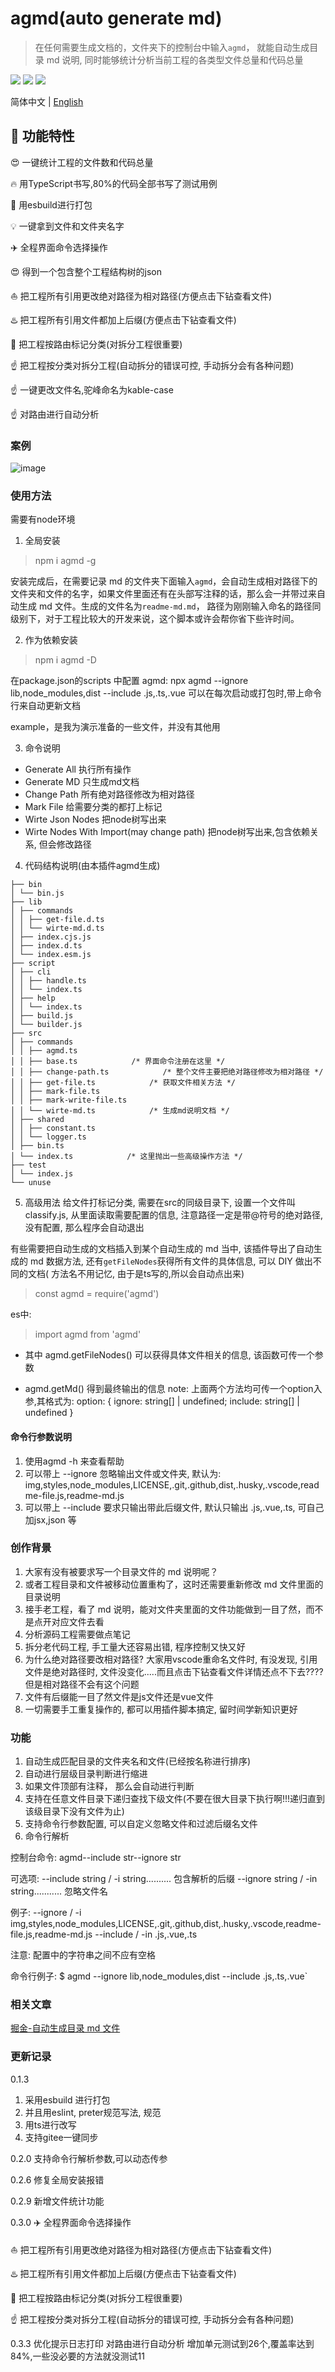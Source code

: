 # agmd(auto generate md)

> 在任何需要生成文档的，文件夹下的控制台中输入`agmd`， 就能自动生成目录 md 说明, 同时能够统计分析当前工程的各类型文件总量和代码总量

[![]( https://camo.githubusercontent.com/28479a7a834310a667f36760a27283f7389e864a/68747470733a2f2f696d672e736869656c64732e696f2f6e706d2f6c2f76322d646174657069636b65722e737667)]( https://camo.githubusercontent.com/28479a7a834310a667f36760a27283f7389e864a/68747470733a2f2f696d672e736869656c64732e696f2f6e706d2f6c2f76322d646174657069636b65722e737667)
[![]( https://github.com/kakajun/auto-generate-md/actions/workflows/test.yml/badge.svg?branch=master)]( https://github.com/kakajun/auto-generate-md/actions/workflows/test.yml)
[![]( https://app.circleci.com/pipelines/github/kakajun/auto-generate-md)]( https://app.circleci.com/pipelines/github/kakajun/auto-generate-md)

简体中文 | [English](https://github.com/kakajun/auto-generate-md/blob/master/README.EN.md)

 ## 🚀  功能特性

😍 一键统计工程的文件数和代码总量

🔥 用TypeScript书写,80%的代码全部书写了测试用例

🔋 用esbuild进行打包

💡 一键拿到文件和文件夹名字

✈️ 全程界面命令选择操作

😍 得到一个包含整个工程结构树的json

⛵ 把工程所有引用更改绝对路径为相对路径(方便点击下钻查看文件)

♨️ 把工程所有引用文件都加上后缀(方便点击下钻查看文件)

👏 把工程按路由标记分类(对拆分工程很重要)

☝️ 把工程按分类对拆分工程(自动拆分的错误可控, 手动拆分会有各种问题)

☝️ 一键更改文件名,驼峰命名为kable-case

☝️ 对路由进行自动分析

### 案例

![image](https://github.com/kakajun/auto-generate-md/blob/master/md2.png)

### 使用方法
需要有node环境
1. 全局安装
> npm i agmd -g

安装完成后，在需要记录 md 的文件夹下面输入`agmd`，会自动生成相对路径下的文件夹和文件的名字，如果文件里面还有在头部写注释的话，那么会一并带过来自动生成 md 文件。生成的文件名为`readme-md.md`， 路径为刚刚输入命名的路径同级别下，对于工程比较大的开发来说，这个脚本或许会帮你省下些许时间。

2. 作为依赖安装
> npm i agmd -D

在package.json的scripts 中配置 agmd: npx agmd --ignore lib,node_modules,dist --include .js,.ts,.vue   可以在每次启动或打包时,带上命令行来自动更新文档


example，是我为演示准备的一些文件，并没有其他用


3. 命令说明
- Generate All     执行所有操作
- Generate MD      只生成md文档
- Change Path      所有绝对路径修改为相对路径
- Mark File        给需要分类的都打上标记
- Wirte Json Nodes  把node树写出来
- Wirte  Nodes With Import(may change path)  把node树写出来,包含依赖关系, 但会修改路径

4. 代码结构说明(由本插件agmd生成)
```
├── bin
│ └── bin.js
├── lib
│ ├── commands
│ │ ├── get-file.d.ts
│ │ └── wirte-md.d.ts
│ ├── index.cjs.js
│ ├── index.d.ts
│ └── index.esm.js
├── script
│ ├── cli
│ │ ├── handle.ts
│ │ └── index.ts
│ ├── help
│ │ └── index.ts
│ ├── build.js
│ └── builder.js
├── src
│ ├── commands
│ │ ├── agmd.ts
│ │ ├── base.ts            /* 界面命令注册在这里 */
│ │ ├── change-path.ts            /* 整个文件主要把绝对路径修改为相对路径 */
│ │ ├── get-file.ts            /* 获取文件相关方法 */
│ │ ├── mark-file.ts
│ │ ├── mark-write-file.ts
│ │ └── wirte-md.ts            /* 生成md说明文档 */
│ ├── shared
│ │ ├── constant.ts
│ │ └── logger.ts
│ ├── bin.ts
│ └── index.ts            /* 这里抛出一些高级操作方法 */
├── test
│ └── index.js
└── unuse
```

5. 高级用法
给文件打标记分类, 需要在src的同级目录下, 设置一个文件叫classify.js, 从里面读取需要配置的信息, 注意路径一定是带@符号的绝对路径, 没有配置, 那么程序会自动退出


有些需要把自动生成的文档插入到某个自动生成的 md 当中, 该插件导出了自动生成的 md 数据方法, 还有`getFileNodes`获得所有文件的具体信息, 可以 DIY 做出不同的文档( 方法名不用记忆, 由于是ts写的,所以会自动点出来)
>const agmd = require('agmd')

es中:
 >import agmd from 'agmd'

- 其中 agmd.getFileNodes() 可以获得具体文件相关的信息, 该函数可传一个参数

- agmd.getMd() 得到最终输出的信息
note: 上面两个方法均可传一个option入参,其格式为:
  option: { ignore: string[] | undefined; include: string[] | undefined }
#### 命令行参数说明
1. 使用agmd -h 来查看帮助
2. 可以带上 --ignore 忽略输出文件或文件夹, 默认为: img,styles,node_modules,LICENSE,.git,.github,dist,.husky,.vscode,readme-file.js,readme-md.js
3. 可以带上 --include 要求只输出带此后缀文件, 默认只输出 .js,.vue,.ts, 可自己加jsx,json 等

### 创作背景

1. 大家有没有被要求写一个目录文件的 md 说明呢？
2. 或者工程目录和文件被移动位置重构了，这时还需要重新修改 md 文件里面的目录说明
3. 接手老工程，看了 md 说明，能对文件夹里面的文件功能做到一目了然，而不是点开对应文件去看
4. 分析源码工程需要做点笔记
5. 拆分老代码工程, 手工量大还容易出错, 程序控制又快又好
6. 为什么绝对路径要改相对路径? 大家用vscode重命名文件时, 有没发现, 引用文件是绝对路径时, 文件没变化.....而且点击下钻查看文件详情还点不下去????但是相对路径不会有这个问题
7. 文件有后缀能一目了然文件是js文件还是vue文件
8. 一切需要手工重复操作的, 都可以用插件脚本搞定, 留时间学新知识更好

### 功能

1. 自动生成匹配目录的文件夹名和文件(已经按名称进行排序)
2. 自动进行层级目录判断进行缩进
3. 如果文件顶部有注释， 那么会自动进行判断
4. 支持在任意文件目录下递归查找下级文件(不要在很大目录下执行啊!!!递归直到该级目录下没有文件为止)
5. 支持命令行参数配置, 可以自定义忽略文件和过滤后缀名文件
6. 命令行解析

控制台命令: agmd--include str--ignore str

可选项:
  --include string  / -i string.......... 包含解析的后缀
  --ignore string  / -in string........... 忽略文件名

例子:
  --ignore / -i  img,styles,node_modules,LICENSE,.git,.github,dist,.husky,.vscode,readme-file.js,readme-md.js
  --include / -in  .js,.vue,.ts

注意:
配置中的字符串之间不应有空格

命令行例子:
$ agmd  --ignore lib,node_modules,dist --include .js,.ts,.vue`

### 相关文章

[掘金-自动生成目录 md 文件](https://juejin.cn/post/7030030599268073508)

### 更新记录
0.1.3
1. 采用esbuild 进行打包
2. 并且用eslint, preter规范写法, 规范
3. 用ts进行改写
4. 支持gitee一键同步

0.2.0
支持命令行解析参数,可以动态传参

0.2.6
修复全局安装报错

0.2.9
新增文件统计功能

0.3.0
✈️ 全程界面命令选择操作

⛵ 把工程所有引用更改绝对路径为相对路径(方便点击下钻查看文件)

♨️ 把工程所有引用文件都加上后缀(方便点击下钻查看文件)

👏 把工程按路由标记分类(对拆分工程很重要)

☝️ 把工程按分类对拆分工程(自动拆分的错误可控, 手动拆分会有各种问题)

0.3.3
优化提示日志打印
对路由进行自动分析
增加单元测试到26个,覆盖率达到84%,一些没必要的方法就没测试11

